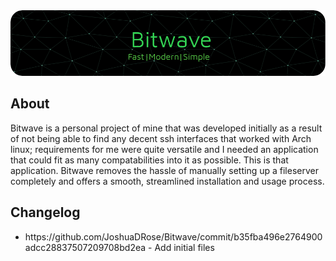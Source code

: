 <!--
MIT License

Copyright (c) 2023 Joshua Rose

Permission is hereby granted, free of charge, to any person obtaining a copy
of this software and associated documentation files (the "Software"), to deal
in the Software without restriction, including without limitation the rights
to use, copy, modify, merge, publish, distribute, sublicense, and/or sell
copies of the Software, and to permit persons to whom the Software is
furnished to do so, subject to the attatched conditions:

The above copyright notice and this permission notice shall be included in all
copies or substantial portions of the Software.
-->

<div align="center">
    <img src="https://raw.githubusercontent.com/JoshuaDRose/Bitwave/main/assets/github-header-image.png" alt="Biwave Readme Banner">
</div>

<h2>About</h2>
Bitwave is a personal project of mine that was developed initially as a result of not being able to find any decent
ssh interfaces that worked with Arch linux; requirements for me were quite versatile and I needed an application
that could fit as many compatabilities into it as possible. This is that application. Bitwave removes the hassle 
of manually setting up a fileserver completely and offers a smooth, streamlined installation and usage process.

<h2>Changelog</h2>
<ul>
    <li>https://github.com/JoshuaDRose/Bitwave/commit/b35fba496e2764900adcc28837507209708bd2ea - Add initial files</li>
</ul>

